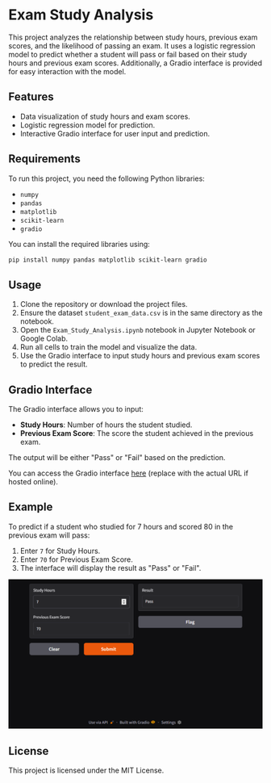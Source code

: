 # Exam Study Analysis

This project analyzes the relationship between study hours, previous exam scores, and the likelihood of passing an exam. It uses a logistic regression model to predict whether a student will pass or fail based on their study hours and previous exam scores. Additionally, a Gradio interface is provided for easy interaction with the model.

## Features
- Data visualization of study hours and exam scores.
- Logistic regression model for prediction.
- Interactive Gradio interface for user input and prediction.

## Requirements
To run this project, you need the following Python libraries:
- `numpy`
- `pandas`
- `matplotlib`
- `scikit-learn`
- `gradio`

You can install the required libraries using:
```bash
pip install numpy pandas matplotlib scikit-learn gradio
```

## Usage
1. Clone the repository or download the project files.
2. Ensure the dataset `student_exam_data.csv` is in the same directory as the notebook.
3. Open the `Exam_Study_Analysis.ipynb` notebook in Jupyter Notebook or Google Colab.
4. Run all cells to train the model and visualize the data.
5. Use the Gradio interface to input study hours and previous exam scores to predict the result.

## Gradio Interface
The Gradio interface allows you to input:
- **Study Hours**: Number of hours the student studied.
- **Previous Exam Score**: The score the student achieved in the previous exam.

The output will be either "Pass" or "Fail" based on the prediction.

You can access the Gradio interface [here](http://localhost:7860) (replace with the actual URL if hosted online).

## Example
To predict if a student who studied for 7 hours and scored 80 in the previous exam will pass:
1. Enter `7` for Study Hours.
2. Enter `70` for Previous Exam Score.
3. The interface will display the result as "Pass" or "Fail".

![Project Overview](/image.png)

## License
This project is licensed under the MIT License.